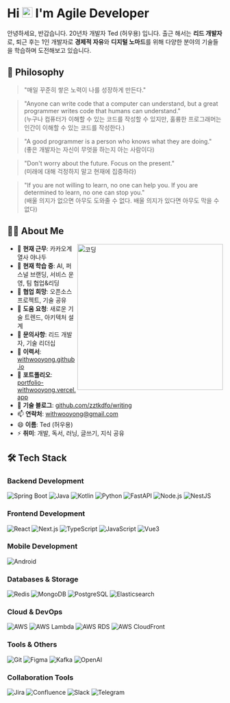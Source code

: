 # Hi <img src='https://x.tw93.fun/images/hi.gif' alt='Hi' width="24"/> I'm Agile Developer

안녕하세요, 반갑습니다. 20년차 개발자 Ted (허우용) 입니다.
출근 해서는 **리드 개발자**로, 퇴근 후는 1인 개발자로 **경제적 자유**와 **디지털 노마드**를 위해 다양한 분야의 기술들을 학습하며 도전해보고 있습니다.

## 💭 Philosophy

> "매일 꾸준히 쌓은 노력이 나를 성장하게 만든다."

> "Anyone can write code that a computer can understand, but a great programmer writes code that humans can understand."  
> (누구나 컴퓨터가 이해할 수 있는 코드를 작성할 수 있지만, 훌륭한 프로그래머는 인간이 이해할 수 있는 코드를 작성한다.)

> "A good programmer is a person who knows what they are doing."  
> (좋은 개발자는 자신이 무엇을 하는지 아는 사람이다)

> "Don't worry about the future. Focus on the present."  
> (미래에 대해 걱정하지 말고 현재에 집중하라)

> "If you are not willing to learn, no one can help you. If you are determined to learn, no one can stop you."  
> (배울 의지가 없으면 아무도 도와줄 수 없다. 배울 의지가 있다면 아무도 막을 수 없다)

## 👨‍💻 About Me

<img align="right" alt="코딩" width="340" src="https://images.squarespace-cdn.com/content/v1/5769fc401b631bab1addb2ab/1541580611624-TE64QGKRJG8SWAIUS7NS/ke17ZwdGBToddI8pDm48kPoswlzjSVMM-SxOp7CV59BZw-zPPgdn4jUwVcJE1ZvWQUxwkmyExglNqGp0IvTJZamWLI2zvYWH8K3-s_4yszcp2ryTI0HqTOaaUohrI8PI6FXy8c9PWtBlqAVlUS5izpdcIXDZqDYvprRqZ29Pw0o/coding-freak.gif" />

- 🔭 **현재 근무**: 카카오계열사 야나두
- 🌱 **현재 학습 중**: AI, 퍼스널 브랜딩, 서비스 운영, 팀 협업&리딩
- 👯 **협업 희망**: 오픈소스 프로젝트, 기술 공유
- 🤔 **도움 요청**: 새로운 기술 트렌드, 아키텍처 설계
- 💬 **문의사항**: 리드 개발자, 기술 리더십
- 📝 **이력서**: [withwooyong.github.io](https://withwooyong.github.io/)
- 🎯 **포트폴리오**: [portfolio-withwooyong.vercel.app](https://portfolio-withwooyong.vercel.app/)
- 📄 **기술 블로그**: [github.com/zztkdfo/writing](https://github.com/zztkdfo/writing)
- 📫 **연락처**: withwooyong@gmail.com
- 😄 **이름**: Ted (허우용)
- ⚡ **취미**: 개발, 독서, 러닝, 글쓰기, 지식 공유

## 🛠️ Tech Stack

### Backend Development

![Spring Boot](https://img.shields.io/badge/Spring_Boot-6DB33F?style=for-the-badge&logo=spring-boot&logoColor=white)
![Java](https://img.shields.io/badge/Java-ED8B00?style=for-the-badge&logo=openjdk&logoColor=white)
![Kotlin](https://img.shields.io/badge/Kotlin-0095D5?style=for-the-badge&logo=kotlin&logoColor=white)
![Python](https://img.shields.io/badge/Python-3776AB?style=for-the-badge&logo=python&logoColor=white)
![FastAPI](https://img.shields.io/badge/FastAPI-005571?style=for-the-badge&logo=fastapi)
![Node.js](https://img.shields.io/badge/Node.js-43853D?style=for-the-badge&logo=node.js&logoColor=white)
![NestJS](https://img.shields.io/badge/NestJS-E0234E?style=for-the-badge&logo=nestjs&logoColor=white)

### Frontend Development

![React](https://img.shields.io/badge/React-20232A?style=for-the-badge&logo=react&logoColor=61DAFB)
![Next.js](https://img.shields.io/badge/Next.js-000000?style=for-the-badge&logo=nextdotjs&logoColor=white)
![TypeScript](https://img.shields.io/badge/TypeScript-007ACC?style=for-the-badge&logo=typescript&logoColor=white)
![JavaScript](https://img.shields.io/badge/JavaScript-F7DF1E?style=for-the-badge&logo=javascript&logoColor=black)
![Vue3](https://img.shields.io/badge/Vue3-4FC08D?style=for-the-badge&logo=vue.js&logoColor=white)

### Mobile Development

![Android](https://img.shields.io/badge/Android-3DDC84?style=for-the-badge&logo=android&logoColor=white)

### Databases & Storage

![Redis](https://img.shields.io/badge/Redis-DC382D?style=for-the-badge&logo=redis&logoColor=white)
![MongoDB](https://img.shields.io/badge/MongoDB-4EA94B?style=for-the-badge&logo=mongodb&logoColor=white)
![PostgreSQL](https://img.shields.io/badge/PostgreSQL-316192?style=for-the-badge&logo=postgresql&logoColor=white)
![Elasticsearch](https://img.shields.io/badge/Elasticsearch-005571?style=for-the-badge&logo=elasticsearch)

### Cloud & DevOps

![AWS](https://img.shields.io/badge/Amazon_AWS-FF9900?style=for-the-badge&logo=amazonaws&logoColor=white)
![AWS Lambda](https://img.shields.io/badge/AWS_Lambda-FF9900?style=for-the-badge&logo=awslambda&logoColor=white)
![AWS RDS](https://img.shields.io/badge/AWS_RDS-FF9900?style=for-the-badge&logo=amazonrds&logoColor=white)
![AWS CloudFront](https://img.shields.io/badge/AWS_CloudFront-FF9900?style=for-the-badge&logo=amazoncloudfront&logoColor=white)

### Tools & Others

![Git](https://img.shields.io/badge/Git-F05032?style=for-the-badge&logo=git&logoColor=white)
![Figma](https://img.shields.io/badge/Figma-F24E1E?style=for-the-badge&logo=figma&logoColor=white)
![Kafka](https://img.shields.io/badge/Apache_Kafka-231F20?style=for-the-badge&logo=apachekafka&logoColor=white)
![OpenAI](https://img.shields.io/badge/OpenAI-412991?style=for-the-badge&logo=openai&logoColor=white)

### Collaboration Tools

![Jira](https://img.shields.io/badge/Jira-0052CC?style=for-the-badge&logo=jira&logoColor=white)
![Confluence](https://img.shields.io/badge/Confluence-172B4D?style=for-the-badge&logo=confluence&logoColor=white)
![Slack](https://img.shields.io/badge/Slack-4A154B?style=for-the-badge&logo=slack&logoColor=white)
![Telegram](https://img.shields.io/badge/Telegram-2CA5E0?style=for-the-badge&logo=telegram&logoColor=white)
